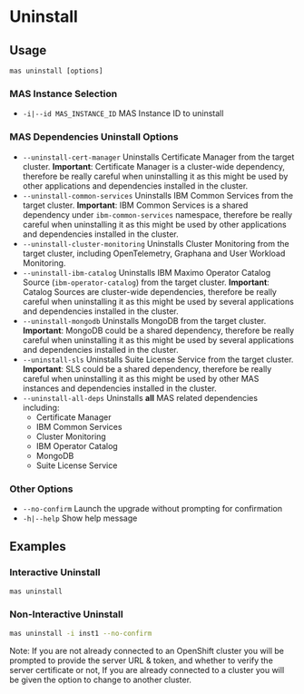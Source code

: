 Uninstall
===============================================================================

Usage
-------------------------------------------------------------------------------
`mas uninstall [options]`

### MAS Instance Selection
- `-i|--id MAS_INSTANCE_ID` MAS Instance ID to uninstall

### MAS Dependencies Uninstall Options
- `--uninstall-cert-manager` Uninstalls Certificate Manager from the target cluster. **Important**: Certificate Manager is a cluster-wide dependency, therefore be really careful when uninstalling it as this might be used by other applications and dependencies installed in the cluster.
- `--uninstall-common-services` Uninstalls IBM Common Services from the target cluster. **Important**: IBM Common Services is a shared dependency under `ibm-common-services` namespace, therefore be really careful when uninstalling it as this might be used by other applications and dependencies installed in the cluster.
- `--uninstall-cluster-monitoring` Uninstalls Cluster Monitoring from the target cluster, including OpenTelemetry, Graphana and User Workload Monitoring.
- `--uninstall-ibm-catalog` Uninstalls IBM Maximo Operator Catalog Source (`ibm-operator-catalog`) from the target cluster. **Important**: Catalog Sources are cluster-wide dependencies, therefore be really careful when uninstalling it as this might be used by several applications and dependencies installed in the cluster.
- `--uninstall-mongodb` Uninstalls MongoDB from the target cluster. **Important**: MongoDB could be a shared dependency, therefore be really careful when uninstalling it as this might be used by several applications and dependencies installed in the cluster.
- `--uninstall-sls` Uninstalls Suite License Service from the target cluster. **Important**: SLS could be a shared dependency, therefore be really careful when uninstalling it as this might be used by other MAS instances and dependencies installed in the cluster.
- `--uninstall-all-deps` Uninstalls **all** MAS related dependencies including:
    - Certificate Manager
    - IBM Common Services
    - Cluster Monitoring
    - IBM Operator Catalog
    - MongoDB
    - Suite License Service

### Other Options
- `--no-confirm` Launch the upgrade without prompting for confirmation
- `-h|--help` Show help message

Examples
-------------------------------------------------------------------------------
### Interactive Uninstall
```bash
mas uninstall
```

### Non-Interactive Uninstall
```bash
mas uninstall -i inst1 --no-confirm
```

Note: If you are not already connected to an OpenShift cluster you will be prompted to provide the server URL & token, and whether to verify the server certificate or not,  If you are already connected to a cluster you will be given the option to change to another cluster.